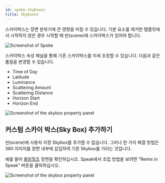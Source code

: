 ```yaml
---
id: spoke-skyboxes
title: Skyboxes
---
```


스카이박스는 장면 분위기에 큰 영향을 미칠 수 있습니다. 기본 요소를 제거한 템플릿에서 시작하지 않은 경우 시작할 때 씬(scene)에 스카이박스가 있어야 합니다.

![Screenshot of Spoke](../../website/static/img/spoke-skybox.png)

스카이박스 속성 패널을 통해 기존 스카이박스를 미세 조정할 수 있습니다. 다음과 같은 품질을 변경할 수 있습니다.

* Time of Day
* Latitude
* Luminance
* Scattering Amount
* Scattering Distance
* Horizon Start
* Horizon End


![Screenshot of the skybox property panel](../../website/static/img/spoke-skybox-properties.png)

## 커스텀 스카이 박스(Sky Box) 추가하기 

씬(scene)에 사용자 지정 Skybox를 추가할 수 없습니다. 그러나 한 가지 해결 방법은 360 이미지를 장면 내부에 삽입하여 기존 Skybox를 가리는 것입니다.

예를 들어 [롤링힐즈](https://hubs.mozilla.com/scenes/iu2htZZ/rolling-hills) 장면을 확인하십시오. Speak에서 조립 방법을 보려면 "Remix in Speak" 버튼을 클릭하십시오.

![Screenshot of the skybox property panel](../../website/static/img/spoke-skybox-360.png)